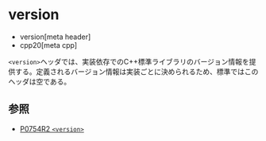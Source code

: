 # version
* version[meta header]
* cpp20[meta cpp]

`<version>`ヘッダでは、実装依存でのC++標準ライブラリのバージョン情報を提供する。定義されるバージョン情報は実装ごとに決められるため、標準ではこのヘッダは空である。


## 参照
- [P0754R2 `<version>`](http://www.open-std.org/jtc1/sc22/wg21/docs/papers/2018/p0754r2.pdf)
